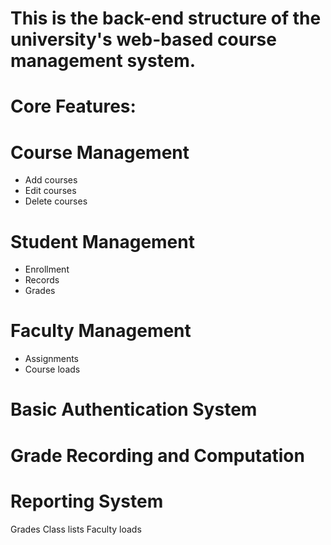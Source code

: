 # This is the back-end structure of the university's web-based course management system.
# Core Features:
# Course Management
- Add courses
- Edit courses
- Delete courses
# Student Management
- Enrollment
- Records
- Grades
# Faculty Management
- Assignments
- Course loads
# Basic Authentication System
# Grade Recording and Computation
# Reporting System
Grades
Class lists
Faculty loads
